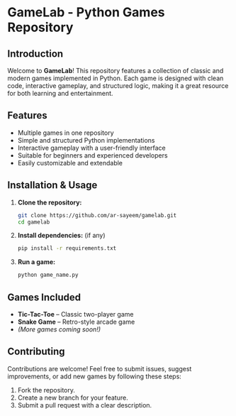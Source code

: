 # GameLab - Python Games Repository

## Introduction
Welcome to **GameLab**! This repository features a collection of classic and modern games implemented in Python. Each game is designed with clean code, interactive gameplay, and structured logic, making it a great resource for both learning and entertainment.

## Features
- Multiple games in one repository
- Simple and structured Python implementations
- Interactive gameplay with a user-friendly interface
- Suitable for beginners and experienced developers
- Easily customizable and extendable

## Installation & Usage
1. **Clone the repository:**
   ```bash
   git clone https://github.com/ar-sayeem/gamelab.git
   cd gamelab
   ```
2. **Install dependencies:** (if any)
   ```bash
   pip install -r requirements.txt
   ```
3. **Run a game:**
   ```bash
   python game_name.py
   ```

## Games Included
- **Tic-Tac-Toe** – Classic two-player game
- **Snake Game** – Retro-style arcade game
- *(More games coming soon!)*

## Contributing
Contributions are welcome! Feel free to submit issues, suggest improvements, or add new games by following these steps:
1. Fork the repository.
2. Create a new branch for your feature.
3. Submit a pull request with a clear description.
